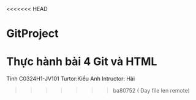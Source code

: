 <<<<<<< HEAD
# GitProject
Thực hành bài 4 Git và HTML
=======
Tính C0324H1-JV101
Turtor:Kiều Anh
Intructor: Hải
>>>>>>> ba80752 ( Day file len remote)
